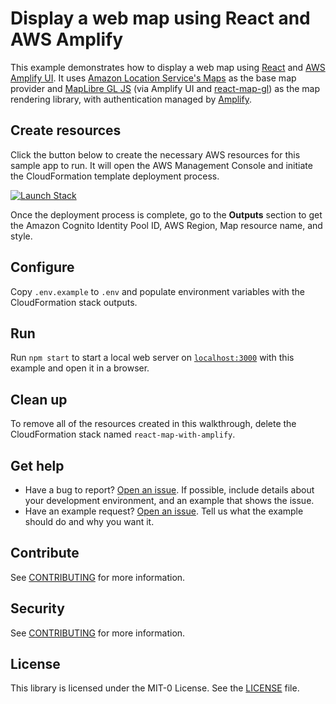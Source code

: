 # Display a web map using React and AWS Amplify

This example demonstrates how to display a web map using [React](https://react.dev/) and [AWS Amplify
UI](https://ui.docs.amplify.aws/?platform=react). It uses [Amazon Location Service's
Maps](https://aws.amazon.com/location/) as the base map provider and [MapLibre GL
JS](https://maplibre.org/maplibre-gl-js-docs/api/) (via Amplify UI and
[react-map-gl](https://visgl.github.io/react-map-gl/)) as the map rendering library, with
authentication managed by [Amplify](https://aws.amazon.com/amplify/).

## Create resources

Click the button below to create the necessary AWS resources for this sample app to run. It will
open the AWS Management Console and initiate the CloudFormation template deployment process.

[![Launch Stack](https://amazon-location-cloudformation-templates.s3.us-west-2.amazonaws.com/cfn-launch-stack-button.svg)](https://console.aws.amazon.com/cloudformation/home?#/stacks/quickcreate?stackName=react-map-with-amplify-example&templateURL=https://amazon-location-cloudformation-templates.s3.us-west-2.amazonaws.com/samples/web-react-map-with-amplify/template.yaml)

Once the deployment process is complete, go to the **Outputs** section to get the Amazon Cognito
Identity Pool ID, AWS Region, Map resource name, and style.

## Configure

Copy `.env.example` to `.env` and populate environment variables with the CloudFormation stack
outputs.

## Run

Run `npm start` to start a local web server on [`localhost:3000`](http://localhost:3000/) with this
example and open it in a browser.

## Clean up

To remove all of the resources created in this walkthrough, delete the CloudFormation stack named
`react-map-with-amplify`.

## Get help

* Have a bug to report? [Open an
  issue](https://github.com/aws-geospatial/code-example-web-react-map-with-amplify/issues/new). If
  possible, include details about your development environment, and an example that shows the issue.
* Have an example request? [Open an
  issue](https://github.com/aws-samples/amazon-location-samples/issues/new). Tell us what the
  example should do and why you want it.

## Contribute

See [CONTRIBUTING](../CONTRIBUTING.md) for more information.

## Security

See [CONTRIBUTING](../CONTRIBUTING.md#security-issue-notifications) for more information.

## License

This library is licensed under the MIT-0 License. See the [LICENSE](../LICENSE) file.
